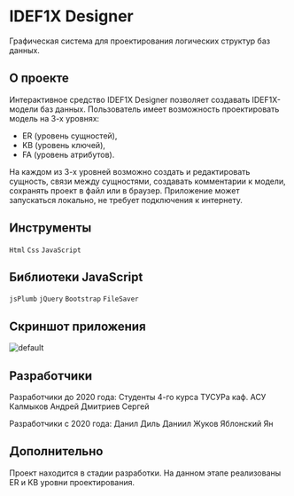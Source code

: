 # IDEF1X Designer
Графическая система для проектирования логических структур баз данных.

## О проекте
Интерактивное средство IDEF1X Designer позволяет создавать IDEF1X-модели баз данных.
Пользователь имеет возможность проектировать модель на 3-х уровнях:
 - ER (уровень сущностей),
 - KB (уровень ключей),
 - FA (уровень атрибутов).
 
На каждом из 3-х уровней возможно создать и редактировать сущность, связи между сущностями, создавать комментарии к модели, сохранять 
проект в файл или в браузер. Приложение может запускаться локально, не требует подключения к интернету.

## Инструменты

`Html`
`Css` 
`JavaScript`

## Библиотеки JavaScript

`jsPlumb`
`jQuery`
`Bootstrap`
`FileSaver`

## Скриншот приложения
![default](https://user-images.githubusercontent.com/31206217/32990382-ad55211e-cd39-11e7-933c-a8aba8eb15f6.PNG)

## Разработчики

Разработчики до 2020 года:
Студенты 4-го курса ТУСУРа каф. АСУ
Калмыков Андрей
Дмитриев Сергей

Разработчики с 2020 года:
Данил Диль
Даниил Жуков
Яблонский Ян

## Дополнительно

Проект находится в стадии разработки. На данном этапе реализованы ER и KB уровни проектирования.
